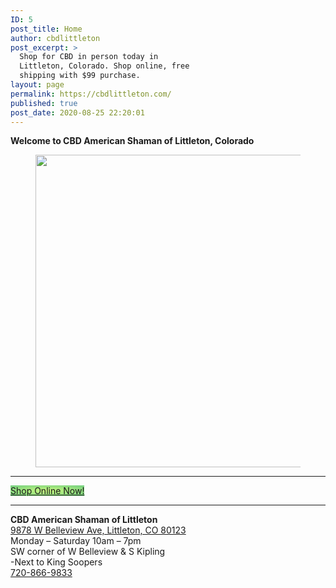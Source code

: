 ```yaml
---
ID: 5
post_title: Home
author: cbdlittleton
post_excerpt: >
  Shop for CBD in person today in
  Littleton, Colorado. Shop online, free
  shipping with $99 purchase.
layout: page
permalink: https://cbdlittleton.com/
published: true
post_date: 2020-08-25 22:20:01
---
```

<!-- wp:paragraph {"align":"center"} -->
<p class="has-text-align-center"><strong>Welcome to CBD American Shaman of Littleton, Colorado</strong></p>
<!-- /wp:paragraph -->

<!-- wp:image {"align":"center","id":373,"width":439,"height":500,"sizeSlug":"large","className":"is-style-rounded"} -->
<div class="wp-block-image is-style-rounded"><figure class="aligncenter size-large is-resized"><img src="https://cbdlittleton.com/wp-content/uploads/2020/09/cbd-littleton-frontCounter.jpg" alt="" class="wp-image-373" width="439" height="500"/></figure></div>
<!-- /wp:image -->

<!-- wp:separator -->
<hr class="wp-block-separator"/>
<!-- /wp:separator -->

<!-- wp:buttons {"align":"center"} -->
<div class="wp-block-buttons aligncenter"><!-- wp:button {"style":{"color":{"gradient":"radial-gradient(rgb(202,248,128) 0%,rgb(113,206,126) 100%)"}},"textColor":"black","className":"is-style-outline"} -->
<div class="wp-block-button is-style-outline"><a class="wp-block-button__link has-black-color has-text-color has-background" href="/shop-online-now/" style="background:radial-gradient(rgb(202,248,128) 0%,rgb(113,206,126) 100%)" rel="/shop-online-now/">Shop Online Now!</a></div>
<!-- /wp:button --></div>
<!-- /wp:buttons -->

<!-- wp:separator {"className":"is-style-wide"} -->
<hr class="wp-block-separator is-style-wide" id="locations"/>
<!-- /wp:separator -->

<!-- wp:paragraph -->
<p><strong>CBD American Shaman of Littleton</strong><br><a href="https://goo.gl/maps/n82b8KhtKeDEc5ML8">9878 W Belleview Ave, Littleton, CO 80123</a><br>Monday – Saturday 10am – 7pm<br>SW corner of W Belleview &amp; S Kipling<br>-Next to King Soopers<br><a href="tel:+1-720-866-9833">720-866-9833</a></p>
<!-- /wp:paragraph -->

<!-- wp:html -->
<iframe src="" data-src="https://www.google.com/maps/embed?pb=!1m14!1m8!1m3!1d12292.559092913925!2d-105.1082046!3d39.6240566!3m2!1i1024!2i768!4f13.1!3m3!1m2!1s0x0%3A0xb9a70bcc05c49a3f!2sCBD%20American%20Shaman%20of%20Littleton!5e0!3m2!1sen!2sus!4v1599277105150!5m2!1sen!2sus" width="900" height="450" frameborder="0" style="border:0;" allowfullscreen="" aria-hidden="false" tabindex="0"></iframe>
<!-- /wp:html -->